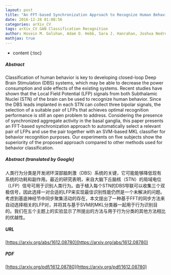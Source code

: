 ```yaml
---
layout: post
title: "An FFT-based Synchronization Approach to Recognize Human Behaviors using STN-LFP Signal"
date: 2016-12-28 01:08:56
categories: arXiv_CV
tags: arXiv_CV GAN Classification Recognition
author: Hosein M. Golshan, Adam O. Hebb, Sara J. Hanrahan, Joshua Nedrud, Mohammad H. Mahoor
mathjax: true
---
```


* content
{:toc}

##### Abstract
Classification of human behavior is key to developing closed-loop Deep Brain Stimulation (DBS) systems, which may be able to decrease the power consumption and side effects of the existing systems. Recent studies have shown that the Local Field Potential (LFP) signals from both Subthalamic Nuclei (STN) of the brain can be used to recognize human behavior. Since the DBS leads implanted in each STN can collect three bipolar signals, the selection of a suitable pair of LFPs that achieves optimal recognition performance is still an open problem to address. Considering the presence of synchronized aggregate activity in the basal ganglia, this paper presents an FFT-based synchronization approach to automatically select a relevant pair of LFPs and use the pair together with an SVM-based MKL classifier for behavior recognition purposes. Our experiments on five subjects show the superiority of the proposed approach compared to other methods used for behavior classification.

##### Abstract (translated by Google)
人类行为分类是开发闭环深部脑刺激（DBS）系统的关键，它可能能够降低现有系统的功耗和副作用。最近的研究表明，来自大脑下丘脑核（STN）的局域电位（LFP）信号可用于识别人类行为。由于植入每个STN的DBS导联可以收集三个双极信号，因此选择一对合适的LFP来实现最佳识别性能仍然是一个未解决的问题。考虑到基底神经节中同步聚集活动的存在，本文提出了一种基于FFT的同步方法来自动选择相关的LFP对，并将其与基于SVM的MKL分类器一起用于行为识别目的。我们在五个主题上的实验显示了所提出的方法与用于行为分类的其他方法相比的优越性。

##### URL
[https://arxiv.org/abs/1612.08780](https://arxiv.org/abs/1612.08780)

##### PDF
[https://arxiv.org/pdf/1612.08780](https://arxiv.org/pdf/1612.08780)

